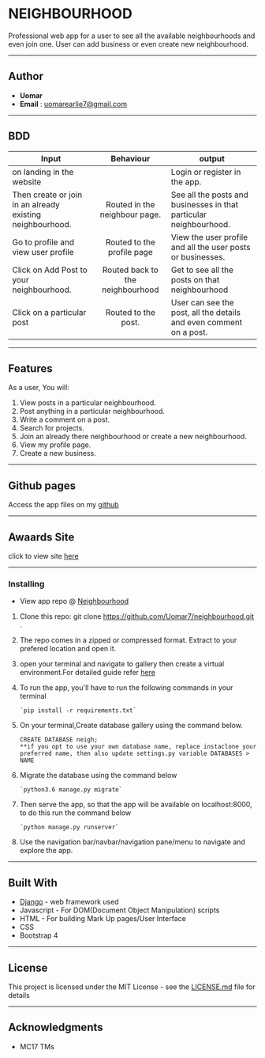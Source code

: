# NEIGHBOURHOOD

Professional web app for a user to see all the available neighbourhoods and even join one. User can add business or even create new neighbourhood.

---

## Author

* **Uomar**
* **Email** : <uomarearlie7@gmail.com>

---

## BDD

|Input  | Behaviour | output |
|------|:-----:|-----|
|on landing in the website| | Login or register in the app.|
|Then create or join in an already existing neighbourhood.| Routed in the neighbour page.| See all the posts and businesses in that particular neighbourhood.|
|Go to profile and view user profile|Routed to the profile page| View the user profile and all the user posts or businesses.|
|Click on Add Post to your neighbourhood.|Routed back to the neighbourhood| Get to see all the posts on that neighbourhood|
|Click on a particular post| Routed to the post.| User can see the post, all the details and even comment on a post. |

---

## Features

As a user, You will:

1. View posts in a particular neighbourhood.
2. Post anything in a particular neighbourhood.
3. Write a comment on a post.
4. Search for projects.
5. Join an already there neighbourhood or create a new neighbourhood.
6. View my profile page.
7. Create a new business.

---

## Github pages

Access the app files on my [github](https://github.com/Uomar7)

---

## Awaards Site

click to view site [here](https://neighbpur.herokuapp.com)

---

### Installing

* View app repo @ [Neighbourhood](https://github.com/Uomar7/neighbourhood)

1. Clone this repo: git clone <https://github.com/Uomar7/neighbourhood.git> .

2. The repo comes in a zipped or compressed format. Extract to your prefered location and open it.

3. open your terminal and navigate to gallery then create a virtual environment.For detailed guide refer  [here](https://packaging.python.org/guides/installing-using-pip-and-virtualenv/)

4. To run the app, you'll have to run the following commands in your terminal

       `pip install -r requirements.txt`

5. On your terminal,Create database gallery using the command below.

       CREATE DATABASE neigh; 
       **if you opt to use your own database name, replace instaclone your preferred name, then also update settings.py variable DATABASES > NAME

6. Migrate the database using the command below

       `python3.6 manage.py migrate`
7. Then serve the app, so that the app will be available on localhost:8000, to do this run the command below

       `python manage.py runserver`
8. Use the navigation bar/navbar/navigation pane/menu to navigate and explore the app.

---

## Built With

* [Django](https://www.djangoproject.com/) - web framework used
* Javascript - For DOM(Document Object Manipulation) scripts
* HTML - For building Mark Up pages/User Interface
* CSS
* Bootstrap 4

---

## License

This project is licensed under the MIT License - see the [LICENSE.md](LICENSE.md) file for details

---

## Acknowledgments

* MC17 TMs
